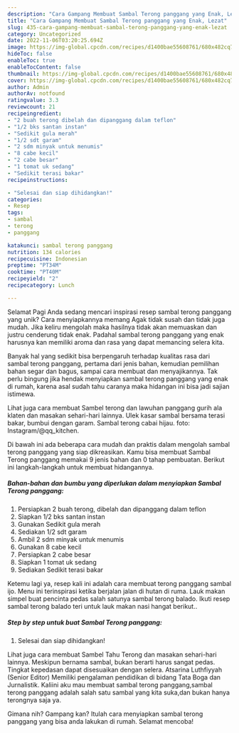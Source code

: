 ```yaml
---
description: "Cara Gampang Membuat Sambal Terong panggang yang Enak, Lezat"
title: "Cara Gampang Membuat Sambal Terong panggang yang Enak, Lezat"
slug: 435-cara-gampang-membuat-sambal-terong-panggang-yang-enak-lezat
category: Uncategorized
date: 2022-11-06T03:20:25.694Z
image: https://img-global.cpcdn.com/recipes/d1400bae55608761/680x482cq70/sambal-terong-panggang-foto-resep-utama.jpg
hideToc: false
enableToc: true
enableTocContent: false
thumbnail: https://img-global.cpcdn.com/recipes/d1400bae55608761/680x482cq70/sambal-terong-panggang-foto-resep-utama.jpg
cover: https://img-global.cpcdn.com/recipes/d1400bae55608761/680x482cq70/sambal-terong-panggang-foto-resep-utama.jpg
author: Admin
authorAv: notfound
ratingvalue: 3.3
reviewcount: 21
recipeingredient:
- "2 buah terong dibelah dan dipanggang dalam teflon"
- "1/2 bks santan instan"
- "Sedikit gula merah"
- "1/2 sdt garam"
- "2 sdm minyak untuk menumis"
- "8 cabe kecil"
- "2 cabe besar"
- "1 tomat uk sedang"
- "Sedikit terasi bakar"
recipeinstructions:

- "Selesai dan siap dihidangkan!"
categories:
- Resep
tags:
- sambal
- terong
- panggang

katakunci: sambal terong panggang 
nutrition: 134 calories
recipecuisine: Indonesian
preptime: "PT34M"
cooktime: "PT40M"
recipeyield: "2"
recipecategory: Lunch

---
```



Selamat Pagi Anda sedang mencari inspirasi resep sambal terong panggang yang unik? Cara menyiapkannya memang Agak tidak susah dan tidak juga mudah. Jika keliru mengolah maka hasilnya tidak akan memuaskan dan justru cenderung tidak enak. Padahal sambal terong panggang yang enak harusnya kan memiliki aroma dan rasa yang dapat memancing selera kita.


Banyak hal yang sedikit bisa berpengaruh terhadap kualitas rasa dari sambal terong panggang, pertama dari jenis bahan, kemudian pemilihan bahan segar dan bagus, sampai cara membuat dan menyajikannya. Tak perlu bingung jika hendak menyiapkan sambal terong panggang yang enak di rumah, karena asal sudah tahu caranya maka hidangan ini bisa jadi sajian istimewa.

Lihat juga cara membuat Sambel terong dan lawuhan panggang gurih ala klaten dan masakan sehari-hari lainnya. Ulek kasar sambal bersama terasi bakar, bumbui dengan garam. Sambal terong cabai hijau. foto: Instagram/@qq_kitchen.


Di bawah ini ada beberapa cara mudah dan praktis dalam mengolah sambal terong panggang yang siap dikreasikan. Kamu bisa membuat Sambal Terong panggang memakai 9 jenis bahan dan 0 tahap pembuatan. Berikut ini langkah-langkah untuk membuat hidangannya.

<!--inarticleads1-->

##### Bahan-bahan dan bumbu yang diperlukan dalam menyiapkan Sambal Terong panggang:

1. Persiapkan 2 buah terong, dibelah dan dipanggang dalam teflon
1. Siapkan 1/2 bks santan instan
1. Gunakan Sedikit gula merah
1. Sediakan 1/2 sdt garam
1. Ambil 2 sdm minyak untuk menumis
1. Gunakan 8 cabe kecil
1. Persiapkan 2 cabe besar
1. Siapkan 1 tomat uk sedang
1. Sediakan Sedikit terasi bakar


Ketemu lagi ya, resep kali ini adalah cara membuat terong panggang sambal ijo. Menu ini terinspirasi ketika berjalan jalan di hutan di ruma. Lauk makan simpel buat pencinta pedas salah satunya sambal terong balado. Ikuti resep sambal terong balado teri untuk lauk makan nasi hangat berikut.. 

<!--inarticleads2-->

##### Step by step untuk buat Sambal Terong panggang:


1. Selesai dan siap dihidangkan!

Lihat juga cara membuat Sambel Tahu Terong dan masakan sehari-hari lainnya. Meskipun bernama sambal, bukan berarti harus sangat pedas. Tingkat kepedasan dapat disesuaikan dengan selera. Atsarina Luthfiyyah (Senior Editor) Memiliki pengalaman pendidikan di bidang Tata Boga dan Jurnalistik. Kaliini aku mau membuat sambal terong panggang,sambal terong panggang adalah salah satu sambal yang kita suka,dan bukan hanya terongnya saja ya. 

Gimana nih? Gampang kan? Itulah cara menyiapkan sambal terong panggang yang bisa anda lakukan di rumah. Selamat mencoba!
